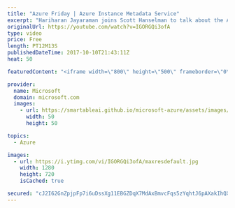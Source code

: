 ```yaml
---
title: "Azure Friday | Azure Instance Metadata Service"
excerpt: "Hariharan Jayaraman joins Scott Hanselman to talk about the Azure Instance Metadata Service, which provides information about running virtual machine instances that you can use to manage and configure your virtual machines. Use the service to get information such as SKU, network configuration, and upcoming"
originalUrl: https://youtube.com/watch?v=IGORGQi3ofA
type: video
price: Free
length: PT12M13S
publishedDateTime: 2017-10-10T21:43:11Z
heat: 50

featuredContent: "<iframe width=\"800\" height=\"500\" frameborder=\"0\" src=\"https://www.youtube.com/embed/IGORGQi3ofA\" allow=\"accelerometer; autoplay; encrypted-media; gyroscope; picture-in-picture\" allowfullscreen></iframe>"

provider:
  name: Microsoft
  domain: microsoft.com
  images:
    - url: https://smartableai.github.io/microsoft-azure/assets/images/organizations/microsoft.com-50x50.jpg
      width: 50
      height: 50

topics:
  - Azure

images:
  - url: https://i.ytimg.com/vi/IGORGQi3ofA/maxresdefault.jpg
    width: 1280
    height: 720
    isCached: true

secured: "cJ2I62GnZpjpFp7i6uDssXg11EBGZDqX7MdAxBmvcFqs5zYqhtJ6pAXakIhQXP0bSZt5BqRtU71tdrPSi/F1mLbo9+Bklkxk0a4rcsPfLbPNhUjElpPWyFiWffPL5/Y7D/UF7OIKkL+gfOvi6z1ct2LRoYeGZPgyYWkuexp1pZ6GYHwxw3B/EaEG1ICEYU/JOzdgETX13HMZnbzBmPOld35TpfXVEtqD5OOBDcAISFgMgB0tT0Kbug7geRXfdguAUkFQDUcKY0NbqwlFDW9LxOl0U7rrAMdQvK5c3HWTSr6RoYZWsLWkGmqKuNJqU1J9bsKD6KKgrBpDHXubgaJJliunP9C4CuAw5AeE4BQImQJwUtiB45URVeeYyBwwx07mOKahCQtIF4N2VDcIYnGVCR2BWZDL43BEqLmJidkmheg=;s66N5E3zX8Ea2Ow8cEhdng=="
---
```


